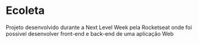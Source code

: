 # Ecoleta
Projeto desenvolvido durante a Next Level Week pela Rocketseat onde foi possivel desenvolver front-end e back-end de uma aplicação Web
